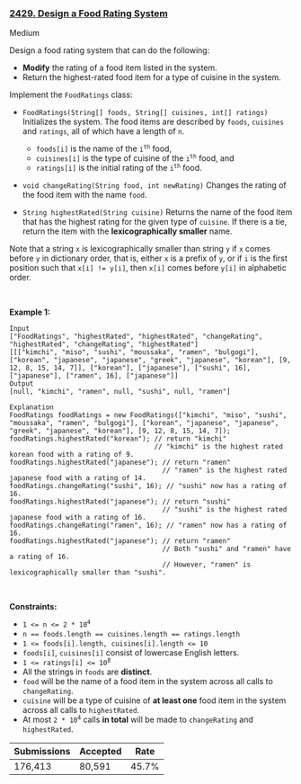 ### [2429. Design a Food Rating System](https://leetcode.com/problems/design-a-food-rating-system/description/?envType=daily-question&envId=2023-12-17)

Medium

Design a food rating system that can do the following:

*   __Modify__ the rating of a food item listed in the system.
*   Return the highest-rated food item for a type of cuisine in the system.

Implement the `` FoodRatings `` class:

*   `` FoodRatings(String[] foods, String[] cuisines, int[] ratings) `` Initializes the system. The food items are described by `` foods ``, `` cuisines `` and `` ratings ``, all of which have a length of `` n ``.	
    
    *   `` foods[i] `` is the name of the <code>i<sup>th</sup></code> food,
    *   `` cuisines[i] `` is the type of cuisine of the <code>i<sup>th</sup></code> food, and
    *   `` ratings[i] `` is the initial rating of the <code>i<sup>th</sup></code> food.
    
    
    
*   `` void changeRating(String food, int newRating) `` Changes the rating of the food item with the name `` food ``.
*   `` String highestRated(String cuisine) `` Returns the name of the food item that has the highest rating for the given type of `` cuisine ``. If there is a tie, return the item with the __lexicographically smaller__ name.

Note that a string `` x `` is lexicographically smaller than string `` y `` if `` x `` comes before `` y `` in dictionary order, that is, either `` x `` is a prefix of `` y ``, or if `` i `` is the first position such that `` x[i] != y[i] ``, then `` x[i] `` comes before `` y[i] `` in alphabetic order.

 

<strong class="example">Example 1:</strong>

```
Input
["FoodRatings", "highestRated", "highestRated", "changeRating", "highestRated", "changeRating", "highestRated"]
[[["kimchi", "miso", "sushi", "moussaka", "ramen", "bulgogi"], ["korean", "japanese", "japanese", "greek", "japanese", "korean"], [9, 12, 8, 15, 14, 7]], ["korean"], ["japanese"], ["sushi", 16], ["japanese"], ["ramen", 16], ["japanese"]]
Output
[null, "kimchi", "ramen", null, "sushi", null, "ramen"]

Explanation
FoodRatings foodRatings = new FoodRatings(["kimchi", "miso", "sushi", "moussaka", "ramen", "bulgogi"], ["korean", "japanese", "japanese", "greek", "japanese", "korean"], [9, 12, 8, 15, 14, 7]);
foodRatings.highestRated("korean"); // return "kimchi"
                                    // "kimchi" is the highest rated korean food with a rating of 9.
foodRatings.highestRated("japanese"); // return "ramen"
                                      // "ramen" is the highest rated japanese food with a rating of 14.
foodRatings.changeRating("sushi", 16); // "sushi" now has a rating of 16.
foodRatings.highestRated("japanese"); // return "sushi"
                                      // "sushi" is the highest rated japanese food with a rating of 16.
foodRatings.changeRating("ramen", 16); // "ramen" now has a rating of 16.
foodRatings.highestRated("japanese"); // return "ramen"
                                      // Both "sushi" and "ramen" have a rating of 16.
                                      // However, "ramen" is lexicographically smaller than "sushi".
```

 

__Constraints:__

*   <code>1 <= n <= 2 * 10<sup>4</sup></code>
*   `` n == foods.length == cuisines.length == ratings.length ``
*   `` 1 <= foods[i].length, cuisines[i].length <= 10 ``
*   `` foods[i] ``, `` cuisines[i] `` consist of lowercase English letters.
*   <code>1 <= ratings[i] <= 10<sup>8</sup></code>
*   All the strings in `` foods `` are __distinct__.
*   `` food `` will be the name of a food item in the system across all calls to `` changeRating ``.
*   `` cuisine `` will be a type of cuisine of __at least one__ food item in the system across all calls to `` highestRated ``.
*   At most <code>2 * 10<sup>4</sup></code> calls __in total__ will be made to `` changeRating `` and `` highestRated ``.

| Submissions    | Accepted     | Rate   |
| -------------- | ------------ | ------ |
| 176,413 | 80,591 | 45.7% |